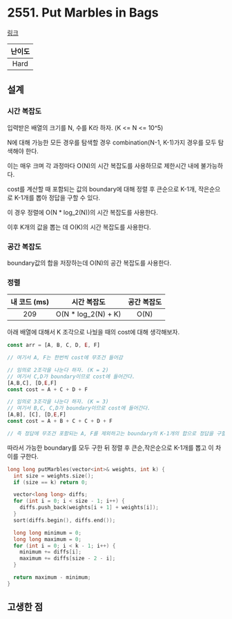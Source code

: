 # 2551. Put Marbles in Bags

[링크](https://leetcode.com/problems/put-marbles-in-bags/description/)

| 난이도 |
| :----: |
|  Hard  |

## 설계

### 시간 복잡도

입력받은 배열의 크기를 N, 수를 K라 하자. (K <= N <= 10^5)

N에 대해 가능한 모든 경우를 탐색할 경우 combination(N-1, K-1)가지 경우를 모두 탐색해야 한다.

이는 매우 크며 각 과정마다 O(N)의 시간 복잡도를 사용하므로 제한시간 내에 불가능하다.

cost를 계산할 때 포함되는 값의 boundary에 대해 정렬 후 큰순으로 K-1개, 작은순으로 K-1개를 뽑아 정답을 구할 수 있다.

이 경우 정렬에 O(N \* log_2(N))의 시간 복잡도를 사용한다.

이후 K개의 값을 뽑는 데 O(K)의 시간 복잡도를 사용한다.

### 공간 복잡도

boundary값의 합을 저장하는데 O(N)의 공간 복잡도를 사용한다.

### 정렬

| 내 코드 (ms) |     시간 복잡도      | 공간 복잡도 |
| :----------: | :------------------: | :---------: |
|     209      | O(N \* log_2(N) + K) |    O(N)     |

아래 배열에 대해서 K 조각으로 나눴을 때의 cost에 대해 생각해보자.

```javascript
const arr = [A, B, C, D, E, F]

// 여기서 A, F는 한번씩 cost에 무조건 들어감

// 임의로 2조각을 나눈다 하자. (K = 2)
// 여기서 C,D가 boundary이므로 cost에 들어간다.
[A,B,C], [D,E,F]
const cost = A + C + D + F

// 임의로 3조각을 나눈다 하자. (K = 3)
// 여기서 B,C, C,D가 boundary이므로 cost에 들어간다.
[A,B], [C], [D,E,F]
const cost = A + B + C + C + D + F

// 즉 정답에 무조건 포함되는 A, F를 제외하고는 boundary의 K-1개의 합으로 정답을 구할 수 있다.
```

따라서 가능한 boundary를 모두 구한 뒤 정렬 후 큰순,작은순으로 K-1개를 뽑고 이 차이를 구한다.

```cpp
long long putMarbles(vector<int>& weights, int k) {
  int size = weights.size();
  if (size == k) return 0;

  vector<long long> diffs;
  for (int i = 0; i < size - 1; i++) {
    diffs.push_back(weights[i + 1] + weights[i]);
  }
  sort(diffs.begin(), diffs.end());

  long long minimum = 0;
  long long maximum = 0;
  for (int i = 0; i < k - 1; i++) {
    minimum += diffs[i];
    maximum += diffs[size - 2 - i];
  }

  return maximum - minimum;
}
```

## 고생한 점
